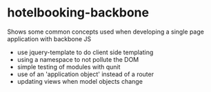 hotelbooking-backbone
=====================

Shows some common concepts used when developing a single page application with backbone JS

- use jquery-template to do client side templating
- using a namespace to not pollute the DOM
- simple testing of modules with qunit
- use of an 'application object' instead of a router
- updating views when model objects change
